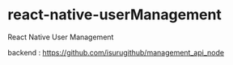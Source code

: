 # react-native-userManagement
React Native  User Management

backend : https://github.com/isurugithub/management_api_node
